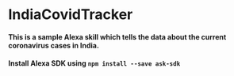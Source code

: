 # IndiaCovidTracker
#### This is a sample Alexa skill which tells the data about the current coronavirus cases in India. 

#### Install Alexa SDK using  ```npm install --save ask-sdk```
